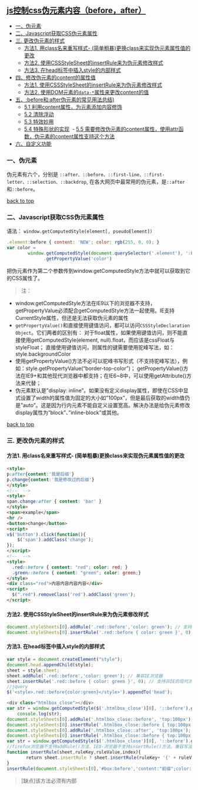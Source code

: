 ## [js控制css伪元素内容（before，after）](#top)

- [一、伪元素](#伪元素)
- [二、Javascript获取CSS伪元素属性](#Javascript获取CSS伪元素属性)
- [三. 更改伪元素的样式](#更改伪元素的样式)
  - [方法1. 用class名来重写样式- (简单粗暴)更换class来实现伪元素属性值的更改](#更换class来实现伪元素属性值的更改)
  - [方法2. 使用CSSStyleSheet的insertRule来为伪元素修改样式](#使用CSSStyleSheet的insertRule来为伪元素修改样式)
  - [方法3. 在head标签中插入style的内部样式](#在head标签中插入style的内部样式)
- [四、修改伪元素的content的属性值](#修改伪元素的content的属性值)
  - [方法1. 使用CSSStyleSheet的insertRule来为伪元素修改样式](#使用CSSStyleSheet的insertRule来为伪元素修改样式)
  - [方法2. 使用DOM元素的`data-*`属性来更改content的值](#使用DOM元素的data属性来更改content的值)
- [五、:before和:after伪元素的常见用法总结)](#before和after伪元素的常见用法总结)
  - [5.1 利用content属性，为元素添加内容修饰](#利用content属性，为元素添加内容修饰)
  - [5.2 清除浮动](#清除浮动)
  - [5.3 特效妙用](#特效妙用)
  - [5.4 特殊形状的实现](#特殊形状的实现)
  - [5.5 需要修改伪元素的content属性，使用attr函数，伪元素的content属性支持这个方法](#需要修改伪元素的content属性)
- [六、自定义功能](#自定义功能)

<h3 id="伪元素">一、伪元素</h3>

伪元素有六个，分别是 `::after、::before、::first-line、::first-letter、::selection、::backdrop`, 在各大网页中最常用的伪元素，是`::after`和`::before`。

[back to top](#top)

<h3 id="Javascript获取CSS伪元素属性">二、Javascript获取CSS伪元素属性</h3>

语法： `window.getComputedStyle(element[, pseudoElement])`

```javascript
.element:before { content: 'NEW'; color: rgb(255, 0, 0); }
var color = 
        window.getComputedStyle(document.querySelector('.element'), ':before')
              .getPropertyValue('color')
```

把伪元素作为第二个参数传到window.getComputedStyle方法中就可以获取到它的CSS属性了。

> 注：

- window.getComputedStyle方法在IE9以下的浏览器不支持，getPropertyValue必须配合getComputedStyle方法一起使用。IE支持CurrentStyle属性，但还是无法获取伪元素的属性
- `getPropertyValue()`和直接使用键值访问，都可以访问`CSSStyleDeclaration Object`。它们两者的区别有：
对于float属性，如果使用键值访问，则不能直接使用getComputedStyle(element, null).float，而应该是cssFloat与styleFloat；
直接使用键值访问，则属性的键需要使用驼峰写法，如：style.backgroundColor
- 使用getPropertyValue()方法不必可以驼峰书写形式（不支持驼峰写法），例如：style.getPropertyValue(“border-top-color”)；
getPropertyValue()方法在IE9+和其他现代浏览器中都支持；在IE6~8中，可以使用getAttribute()方法来代替；
- 伪元素默认是”display: inline”。如果没有定义display属性，即使在CSS中显式设置了width的属性值为固定的大小如”100px”，但是最后获取的width值仍是”auto”。这是因为行内元素不能自定义设置宽高。解决办法是给伪元素修改display属性为”block”、”inline-block”或其他。

[back to top](#top)

<h3 id="更改伪元素的样式">三. 更改伪元素的样式</h3>

<h4 id="更换class来实现伪元素属性值的更改">方法1. 用class名来重写样式- (简单粗暴)更换class来实现伪元素属性值的更改</h4>

```html
<style>
p:after{content:'我是后缀'}
p.change{content:'我是修改过的后缀'}
</style>
<!--  -->
<style>
span.change:after { content: 'bar' }
</style>
<span>example</span>
<hr />
<button>change</button>
<script>
v$('button').click(function(){
    $('span').addClass('change');
});
</script>
<!--  -->
<style>
  .red::before { content: "red"; color: red; }
  .green::before { content: "green"; color: green;}
</style>
<div class="red">内容内容内容内容</div>
<script>
  $(".red").removeClass('red').addClass('green');
</script>
```

<h4 id="使用CSSStyleSheet的insertRule来为伪元素修改样式">方法2. 使用CSSStyleSheet的insertRule来为伪元素修改样式</h4>

```javascript
document.styleSheets[0].addRule('.red::before','color: green'); // 支持IE
document.styleSheets[0].insertRule('.red::before { color: green }', 0); // 支持非IE的现代浏览器
```

<h4 id="在head标签中插入style的内部样式">方法3. 在head标签中插入style的内部样式</h4>

```javascript
var style = document.createElement("style"); 
document.head.appendChild(style); 
sheet = style.sheet; 
sheet.addRule('.red::before','color: green'); // 兼容IE浏览器
sheet.insertRule('.red::before { color: green }', 0); // 支持非IE的现代浏览器
//jquery
$('<style>.red::before{color:green}</style>').appendTo('head');
```

```javascript
<div class="htmlbox_close"></div>
var str = window.getComputedStyle($('.htmlbox_close')[0], '::before').getPropertyValue('top');
    console.log(str);
document.styleSheets[0].addRule('.htmlbox_close::before', 'top:100px');
document.styleSheets[0].insertRule('.htmlbox_close::before { top:100px }', 0);
document.styleSheets[0].addRule('.htmlbox_close::after', 'top:100px');
document.styleSheets[0].insertRule('.htmlbox_close::before { top:100px }', 0);
var str = window.getComputedStyle($('.htmlbox_close')[0], '::before').getPropertyValue('top');
//firefox浏览器不支持addRule()方法，IE8-浏览器不支持insertRule()方法。兼容写法
function insertRule(sheet,ruleKey,ruleValue,index){
    　　return sheet.insertRule ? sheet.insertRule(ruleKey+ '{' + ruleValue + '}',index) : sheet.addRule(ruleKey,ruleValue,index);
} 
insertRule(document.styleSheets[0],'#box:before','content:"前缀";color: red;',0)
```

> [缺点]该方法必须有内部<style>或用<link>链接外部样式，否则若不存在样式表，则document.styleSheets为空列表，则报错

[back to top](#top)

<h3 id="修改伪元素的content的属性值">四、修改伪元素的content的属性值</h3>

<h4 id="使用CSSStyleSheet的insertRule来为伪元素修改样式">方法1. 使用CSSStyleSheet的insertRule来为伪元素修改样式</h4>

```javascript
var latestContent = "修改过的内容";
var formerContent = window.getComputedStyle($('.red'), '::before').getPropertyValue('content'); document.styleSheets[0].addRule('.red::before','content: "' + latestContent + '"'); document.styleSheets[0].insertRule('.red::before { content: "' + latestContent + '" }', 0);
```

<h4 id="使用DOM元素的data属性来更改content的值">方法2. 使用DOM元素的`data-*`属性来更改content的值</h4>

```html
<style>
.red::before {
  content: attr(data-attr);
  color: red;
}
</style>
<div class="red" data-attr="red">内容内容内容内容</div>
<script>
  $('.red').attr('data-attr', 'green');
</script>
```

如果有频繁的切换，进化版- 利用css中，伪元素的content是读取到data属性

```html
<style>
p:after{content: attr(data-content);}
p.change:after{content: attr(data-content);}
</style>
<script>
$(this).addClass('change').attr('data-content', content);
</script>
```

[back to top](#top)

<h3 id="before和after伪元素的常见用法总结">五、:before和:after伪元素的常见用法总结</h3>

<h4 id="利用content属性，为元素添加内容修饰">5.1 利用content属性，为元素添加内容修饰</h4>

```css
/* 1） 添加字符串：使用引号包括一段字符串，将会向元素内容中添加字符串。*/
a:after { content: "after content"; }
/* 2） 使用attr()方法，调用当前元素的属性的值：*/
a:after { content: attr(href); }
a:after { content: attr(data-attr); 
/* 3）使用url()方法，引用多媒体文件： */
a::before { content: url(logo.png); }
/* 4) 使用counter()方法，调用计时器：*/
h:before { counter-increment: chapter; content: "Chapter " counter(chapter) ". " }
```

<h4 id="清除浮动">5.2 清除浮动</h4>

```css
.clear-fix { *overflow: hidden; *zoom: 1; }
.clear-fix:after { display: table; content: ""; width: 0; clear: both; }
```

<h4 id="清除浮动">5.3 特效妙用</h4>

```css
a {
  position: relative;
  display: inline-block;
  text-decoration: none;
  color: #000;
  font-size: 32px;
  padding: 5px 10px;
}
a::before, a::after { 
  content: "";
  transition: all 0.2s;
}
a::before { left: 0; }
a::after {  right: 0;}
a:hover::before, a:hover::after { position: absolute; }
a:hover::before { content: "\5B"; left: -20px; }
a:hover::after { content: "\5D"; right: -20px; }
/*HTML代码
<a href="#">我是个超链接</a>
*/
```

<h4 id="特殊形状的实现">5.4 特殊形状的实现</h4>

```css
.tooltip {
  position: relative;
  display: inline-block;
  padding: 5px 10px;
  background: #80D4C8;
}
.tooltip:before {  /* 对话气泡 */
  content: "";
  display: block;
  position: absolute;
  left: 50%;
  margin-left: -5px;
  bottom: -5px;
  width: 0; 
  height: 0; 
  border-left: 5px solid transparent;
  border-right: 5px solid transparent;
  border-top: 5px solid #80D4C8;
}
/*HTML代码
<div class="tooltip">I'm a tooltip.</div>
 */ 
```

```javascript
p:after { content: attr(data-content); }
/****新增伪元素样式,用来覆盖原有的样式**********/
p.change:after { content: attr(data-content); }
$(this).addClass('change').attr('data-content', content);
```

```html
<style>
body {font: 200%/1.45 charter;}
ref::before {
		content: '\00A7';
		letter-spacing: .1em;
	}
</style>
<article>The seller can, under Business Law <ref>1782</ref>, offer a full refund to buyers. </article>
<script>
function ruleSelector(selector) {
  function uni(selector) {
    return selector.replace(/::/g, ':')
  }
  return Array.prototype.filter.call(Array.prototype.concat.apply([], Array.prototype.map.call(document.styleSheets, function(x) {
    return Array.prototype.slice.call(x.cssRules);
  })), function(x) {
    return uni(x.selectorText) === uni(selector);
  });
}

var toggle = false, pseudo = ruleSelector("ref::before").slice(-1);

document.querySelector("article").onclick = function() {
  pseudo.forEach(function(rule) {
    if (toggle = !toggle)
      rule.style.color = "red";
    else
      rule.style.color = "black";
  });
}
</script>
```

<h4 id="需要修改伪元素的content属性">5.5 需要修改伪元素的content属性，使用attr函数，伪元素的content属性支持这个方法</h4>

```html
<style>
　　.change:before{content: attr(data-beforeData);color: red;}
</style> 
<script>
  oBox.setAttribute('data-beforeData','前缀');
</script>
```

The whole example

```javascript
/**
* NG Responsive Tables v1.0
* Inspiration: http://css-tricks.com/examples/ResponsiveTables/responsive.php
* Author: Tomislav Matijević
* List of functions:
*	- targetTable: Searches for each table row , find td and take its current index.
*      Apply to that index same index of table head or td in first table row ( in case there are no table header applied )
*	- checkForTableHead: If there is no table head defined, use td in first table row as table head (prevention mode)
* Config:
* - Adjust paddings
* - On each td there is class named "tdno[index]", so you can modify each td if you need custom padding
*/
;(function ( $ ) {
	$.fn.ngResponsiveTables = function(options) {
		var defaults = {
		smallPaddingCharNo: 5,
		mediumPaddingCharNo: 10,
		largePaddingCharNo: 15
		},
		$selElement = this,
		ngResponsiveTables = {
			opt: '',
			dataContent: '',
			globalWidth: 0,
		init: function(){
			this.opt = $.extend( defaults, options );
			ngResponsiveTables.targetTable();
		},
		targetTable: function(){
			var that = this;
			$selElement.find('tr').each(function(){
				$(this).find('td').each(function(i, v){
					that.checkForTableHead( $(this), i );
					$(this).addClass('tdno' + i);
				});
			});
		},
		checkForTableHead: function(element, index){
			if( $selElement.find('th').length ){
				this.dataContent = $selElement.find('th')[index].textContent;
			}else{
				this.dataContent = $selElement.find('tr:first td')[index].textContent;
			}
			// This padding is for large texts inside header of table
			// Use small, medium and large paddingMax values from defaults to set-up offsets for each class
			if( this.opt.smallPaddingCharNo > $.trim(this.dataContent).length ){
				element.addClass('small-padding');
			}else if( this.opt.mediumPaddingCharNo > $.trim(this.dataContent).length ){
				element.addClass('medium-padding');
			}else{
				element.addClass('large-padding');
			}
			element.attr('data-content', this.dataContent);
		}
	};
	$(function(){
		ngResponsiveTables.init();
	});
		return this;
	};
}( jQuery ));
```

[back to top](#top)

<h3 id="自定义功能">六、自定义功能</h3>

```html
<!DOCTYPE html>
<title>CSS</title>
<style>
    body {
        font: 200%/1.45 charter;
    }
    ref::before {
        content: '\00A7';
        letter-spacing: .1em;
    }
</style>
<article>The seller can, under Business Law <ref>1782</ref>, offer a full refund to buyers. </article>
<script>
    function ruleSelector(selector) {
        function uni(selector) {
            return selector.replace(/::/g, ':')
        }
        return Array.prototype.filter.call(Array.prototype.concat.apply([], Array.prototype.map.call(document.styleSheets, function(x) {
            return Array.prototype.slice.call(x.cssRules);
        })), function(x) {
            return uni(x.selectorText) === uni(selector);
        });
    }
    var toggle = false, pseudo = ruleSelector("ref::before").slice(-1);
    document.querySelector("article").onclick = function() {
        pseudo.forEach(function(rule) {
            if (toggle = !toggle)
                rule.style.color = "red";
            else
                rule.style.color = "black";
        });
    }
</script>
```

> Reference

- [JS控制伪元素的方法汇总](http://www.jb51.net/article/81984.htm)
- [如何用js控制css伪类after](https://segmentfault.com/q/1010000002452755)
- [js设置before和after伪元素效果的方法总结](http://www.111cn.net/wy/js-ajax/98445.htm)
- https://stackoverflow.com/questions/9798210/is-there-any-way-to-reset-after-before-css-rules-for-an-element
- http://jsfiddle.net/1dw7h4s3/
